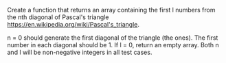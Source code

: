 Create a function that returns an array containing the first l numbers from the nth diagonal of Pascal's triangle https://en.wikipedia.org/wiki/Pascal's_triangle.

n = 0 should generate the first diagonal of the triangle (the ones).
The first number in each diagonal should be 1.
If l = 0, return an empty array.
Both n and l will be non-negative integers in all test cases.
